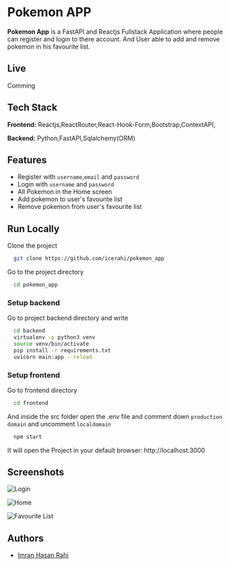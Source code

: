 
# Pokemon APP

**Pokemon App** is a FastAPI and Reactjs Fullstack Application where people can register and login to there account. And User able to add and remove pokemon in his favourite list.

## Live
Comming

## Tech Stack

**Frontend:** Reactjs,ReactRouter,React-Hook-Form,Bootstrap,ContextAPI,

**Backend:** Python,FastAPI,Sqlalchemy(ORM)






  
## Features

- Register with `username`,`email` and `password`
- Login with `username` and `password`
- All Pokemon in the Home screen
- Add pokemon to user's favourite list
- Remove pokemon from user's favourite list

  
## Run Locally

Clone the project

```bash
  git clone https://github.com/icerahi/pokemon_app
```

Go to the project directory

```bash
  cd pokemon_app
```
### Setup backend 
 Go to project backend directory and write

```bash
  cd backend
  virtualenv -p python3 venv 
  source venv/bin/activate
  pip install -r requirements.txt
  uvicorn main:app --reload
```

### Setup frontend
Go to frontend directory

```bash
  cd frontend
```
And inside the src folder open the .env file and comment down `production domain` and uncomment `localdomain`

```bash
  npm start
```
It will open the Project in your default browser: http://localhost:3000

## Screenshots
![Login](https://user-images.githubusercontent.com/32910469/147687152-984cd1d5-0c77-407d-9b5a-448e1593e2c2.png)

![Home](https://user-images.githubusercontent.com/32910469/147687157-ce60d878-382a-4e09-bc7a-8ec042269814.png)

 ![Favourite List](https://user-images.githubusercontent.com/32910469/147686907-e9d25e87-1cdd-4742-944e-da0783ab3328.png)

## Authors

- [Imran Hasan Rahi](https://linkedin.com/in/icerahi)

  
